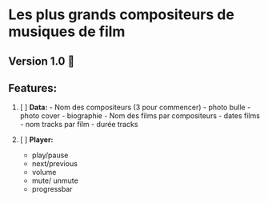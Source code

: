 # Les plus grands compositeurs de musiques de film

  ## Version 1.0 :robot:
  
  ## Features:
  
  1. [ ] **Data:** 
          - Nom des compositeurs (3 pour commencer)
            - photo bulle
            - photo cover
            - biographie
            - Nom des films par compositeurs
            - dates films
              - nom tracks par film
              - durée tracks

  2. [ ] **Player:** 
        - play/pause
        - next/previous
        - volume
        - mute/ unmute
        - progressbar
       
